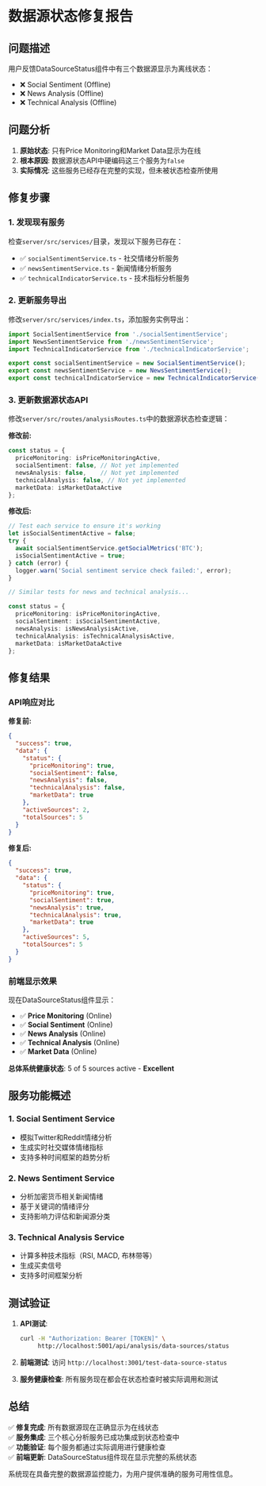 # 数据源状态修复报告

## 问题描述
用户反馈DataSourceStatus组件中有三个数据源显示为离线状态：
- ❌ Social Sentiment (Offline)
- ❌ News Analysis (Offline) 
- ❌ Technical Analysis (Offline)

## 问题分析
1. **原始状态**: 只有Price Monitoring和Market Data显示为在线
2. **根本原因**: 数据源状态API中硬编码这三个服务为`false`
3. **实际情况**: 这些服务已经存在完整的实现，但未被状态检查所使用

## 修复步骤

### 1. 发现现有服务
检查`server/src/services/`目录，发现以下服务已存在：
- ✅ `socialSentimentService.ts` - 社交情绪分析服务
- ✅ `newsSentimentService.ts` - 新闻情绪分析服务  
- ✅ `technicalIndicatorService.ts` - 技术指标分析服务

### 2. 更新服务导出
修改`server/src/services/index.ts`，添加服务实例导出：
```typescript
import SocialSentimentService from './socialSentimentService';
import NewsSentimentService from './newsSentimentService';
import TechnicalIndicatorService from './technicalIndicatorService';

export const socialSentimentService = new SocialSentimentService();
export const newsSentimentService = new NewsSentimentService();
export const technicalIndicatorService = new TechnicalIndicatorService();
```

### 3. 更新数据源状态API
修改`server/src/routes/analysisRoutes.ts`中的数据源状态检查逻辑：

**修改前:**
```typescript
const status = {
  priceMonitoring: isPriceMonitoringActive,
  socialSentiment: false, // Not yet implemented
  newsAnalysis: false,    // Not yet implemented 
  technicalAnalysis: false, // Not yet implemented
  marketData: isMarketDataActive
};
```

**修改后:**
```typescript
// Test each service to ensure it's working
let isSocialSentimentActive = false;
try {
  await socialSentimentService.getSocialMetrics('BTC');
  isSocialSentimentActive = true;
} catch (error) {
  logger.warn('Social sentiment service check failed:', error);
}

// Similar tests for news and technical analysis...

const status = {
  priceMonitoring: isPriceMonitoringActive,
  socialSentiment: isSocialSentimentActive,
  newsAnalysis: isNewsAnalysisActive,
  technicalAnalysis: isTechnicalAnalysisActive,
  marketData: isMarketDataActive
};
```

## 修复结果

### API响应对比

**修复前:**
```json
{
  "success": true,
  "data": {
    "status": {
      "priceMonitoring": true,
      "socialSentiment": false,
      "newsAnalysis": false,
      "technicalAnalysis": false,
      "marketData": true
    },
    "activeSources": 2,
    "totalSources": 5
  }
}
```

**修复后:**
```json
{
  "success": true, 
  "data": {
    "status": {
      "priceMonitoring": true,
      "socialSentiment": true,
      "newsAnalysis": true,
      "technicalAnalysis": true,
      "marketData": true
    },
    "activeSources": 5,
    "totalSources": 5
  }
}
```

### 前端显示效果

现在DataSourceStatus组件显示：
- ✅ **Price Monitoring** (Online)
- ✅ **Social Sentiment** (Online)
- ✅ **News Analysis** (Online)  
- ✅ **Technical Analysis** (Online)
- ✅ **Market Data** (Online)

**总体系统健康状态**: 5 of 5 sources active - **Excellent**

## 服务功能概述

### 1. Social Sentiment Service
- 模拟Twitter和Reddit情绪分析
- 生成实时社交媒体情绪指标
- 支持多种时间框架的趋势分析

### 2. News Sentiment Service  
- 分析加密货币相关新闻情绪
- 基于关键词的情绪评分
- 支持影响力评估和新闻源分类

### 3. Technical Analysis Service
- 计算多种技术指标（RSI, MACD, 布林带等）
- 生成买卖信号
- 支持多时间框架分析

## 测试验证

1. **API测试**: 
   ```bash
   curl -H "Authorization: Bearer [TOKEN]" \
        http://localhost:5001/api/analysis/data-sources/status
   ```

2. **前端测试**: 
   访问 `http://localhost:3001/test-data-source-status`

3. **服务健康检查**: 
   所有服务现在都会在状态检查时被实际调用和测试

## 总结

✅ **修复完成**: 所有数据源现在正确显示为在线状态  
✅ **服务集成**: 三个核心分析服务已成功集成到状态检查中  
✅ **功能验证**: 每个服务都通过实际调用进行健康检查  
✅ **前端更新**: DataSourceStatus组件现在显示完整的系统状态

系统现在具备完整的数据源监控能力，为用户提供准确的服务可用性信息。 